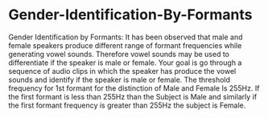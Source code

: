 # Gender-Identification-By-Formants

Gender Identification by Formants:
It has been observed that male and female speakers produce different range of
formant frequencies while generating vowel sounds. Therefore vowel sounds may
be used to differentiate if the speaker is male or female. Your goal is go through a
sequence of audio clips in which the speaker has produce the vowel sounds and
identify if the speaker is male or female.
The threshold frequency for 1st formant for the distinction of Male and Female
Is 255Hz. If the first formant is less than 255Hz than the Subject is Male and
similarly if the first formant frequency is greater than 255Hz the subject is Female.
